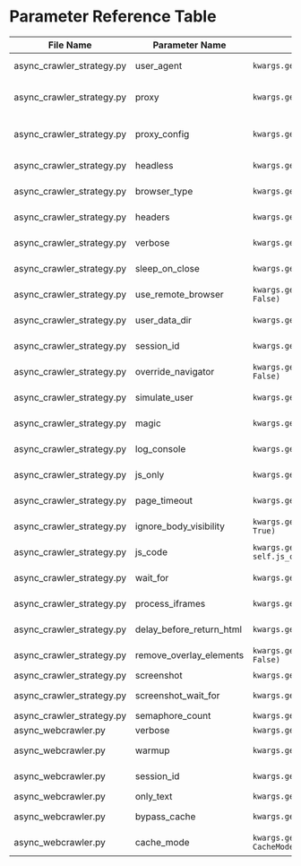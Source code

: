 # Parameter Reference Table

| File Name | Parameter Name | Code Usage | Strategy/Class | Description |
|-----------|---------------|------------|----------------|-------------|
| async_crawler_strategy.py | user_agent | `kwargs.get("user_agent")` | AsyncPlaywrightCrawlerStrategy | User agent string for browser identification |
| async_crawler_strategy.py | proxy | `kwargs.get("proxy")` | AsyncPlaywrightCrawlerStrategy | Proxy server configuration for network requests |
| async_crawler_strategy.py | proxy_config | `kwargs.get("proxy_config")` | AsyncPlaywrightCrawlerStrategy | Detailed proxy configuration including auth |
| async_crawler_strategy.py | headless | `kwargs.get("headless", True)` | AsyncPlaywrightCrawlerStrategy | Whether to run browser in headless mode |
| async_crawler_strategy.py | browser_type | `kwargs.get("browser_type", "chromium")` | AsyncPlaywrightCrawlerStrategy | Type of browser to use (chromium/firefox/webkit) |
| async_crawler_strategy.py | headers | `kwargs.get("headers", {})` | AsyncPlaywrightCrawlerStrategy | Custom HTTP headers for requests |
| async_crawler_strategy.py | verbose | `kwargs.get("verbose", False)` | AsyncPlaywrightCrawlerStrategy | Enable detailed logging output |
| async_crawler_strategy.py | sleep_on_close | `kwargs.get("sleep_on_close", False)` | AsyncPlaywrightCrawlerStrategy | Add delay before closing browser |
| async_crawler_strategy.py | use_remote_browser | `kwargs.get("use_remote_browser", False)` | AsyncPlaywrightCrawlerStrategy | Use managed browser instance |
| async_crawler_strategy.py | user_data_dir | `kwargs.get("user_data_dir", None)` | AsyncPlaywrightCrawlerStrategy | Custom directory for browser profile data |
| async_crawler_strategy.py | session_id | `kwargs.get("session_id")` | AsyncPlaywrightCrawlerStrategy | Unique identifier for browser session |
| async_crawler_strategy.py | override_navigator | `kwargs.get("override_navigator", False)` | AsyncPlaywrightCrawlerStrategy | Override browser navigator properties |
| async_crawler_strategy.py | simulate_user | `kwargs.get("simulate_user", False)` | AsyncPlaywrightCrawlerStrategy | Simulate human-like behavior |
| async_crawler_strategy.py | magic | `kwargs.get("magic", False)` | AsyncPlaywrightCrawlerStrategy | Enable advanced anti-detection features |
| async_crawler_strategy.py | log_console | `kwargs.get("log_console", False)` | AsyncPlaywrightCrawlerStrategy | Log browser console messages |
| async_crawler_strategy.py | js_only | `kwargs.get("js_only", False)` | AsyncPlaywrightCrawlerStrategy | Only execute JavaScript without page load |
| async_crawler_strategy.py | page_timeout | `kwargs.get("page_timeout", 60000)` | AsyncPlaywrightCrawlerStrategy | Timeout for page load in milliseconds |
| async_crawler_strategy.py | ignore_body_visibility | `kwargs.get("ignore_body_visibility", True)` | AsyncPlaywrightCrawlerStrategy | Process page even if body is hidden |
| async_crawler_strategy.py | js_code | `kwargs.get("js_code", kwargs.get("js", self.js_code))` | AsyncPlaywrightCrawlerStrategy | Custom JavaScript code to execute |
| async_crawler_strategy.py | wait_for | `kwargs.get("wait_for")` | AsyncPlaywrightCrawlerStrategy | Wait for specific element/condition |
| async_crawler_strategy.py | process_iframes | `kwargs.get("process_iframes", False)` | AsyncPlaywrightCrawlerStrategy | Extract content from iframes |
| async_crawler_strategy.py | delay_before_return_html | `kwargs.get("delay_before_return_html")` | AsyncPlaywrightCrawlerStrategy | Additional delay before returning HTML |
| async_crawler_strategy.py | remove_overlay_elements | `kwargs.get("remove_overlay_elements", False)` | AsyncPlaywrightCrawlerStrategy | Remove pop-ups and overlay elements |
| async_crawler_strategy.py | screenshot | `kwargs.get("screenshot")` | AsyncPlaywrightCrawlerStrategy | Take page screenshot |
| async_crawler_strategy.py | screenshot_wait_for | `kwargs.get("screenshot_wait_for")` | AsyncPlaywrightCrawlerStrategy | Wait before taking screenshot |
| async_crawler_strategy.py | semaphore_count | `kwargs.get("semaphore_count", 5)` | AsyncPlaywrightCrawlerStrategy | Concurrent request limit |
| async_webcrawler.py | verbose | `kwargs.get("verbose", False)` | AsyncWebCrawler | Enable detailed logging |
| async_webcrawler.py | warmup | `kwargs.get("warmup", True)` | AsyncWebCrawler | Initialize crawler with warmup request |
| async_webcrawler.py | session_id | `kwargs.get("session_id", None)` | AsyncWebCrawler | Session identifier for browser reuse |
| async_webcrawler.py | only_text | `kwargs.get("only_text", False)` | AsyncWebCrawler | Extract only text content |
| async_webcrawler.py | bypass_cache | `kwargs.get("bypass_cache", False)` | AsyncWebCrawler | Skip cache and force fresh crawl |
| async_webcrawler.py | cache_mode | `kwargs.get("cache_mode", CacheMode.ENABLE)` | AsyncWebCrawler | Cache handling mode for request |